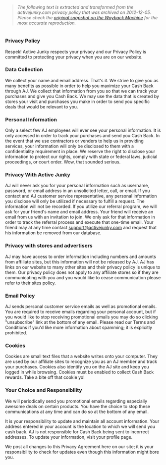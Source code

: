 > *The following text is extracted and transformed from the activejunky.com privacy policy that was archived on 2012-12-05. Please check the [original snapshot on the Wayback Machine](https://web.archive.org/web/20121205002556id_/http%3A//www.activejunky.com/content/privacy-policy) for the most accurate reproduction.*

# 

### Privacy Policy

Respek! Active Junky respects your privacy and our Privacy Policy is committed to protecting your privacy when you are on our website. 

### Data Collection

We collect your name and email address. That's it. We strive to give you as many benefits as possible in order to help you maximize your Cash Back through AJ. We collect that information from you so that we can track your purchases and give you Cash Back. We may use the data that is created by stores your visit and purchases you make in order to send you specific deals that would be relevant to you. 

### Personal Information

Only a select few AJ employees will ever see your personal information. It is only accessed in order to track your purchases and send you Cash Back. In the event that we use contractors or venders to help us in providing services, your information will only be disclosed to them with a confidentiality requirement in place. We reserve the right to disclose your information to protect our rights, comply with state or federal laws, judicial proceedings, or court order. Wow, that sounded serious.

### Privacy With Active Junky

AJ will never ask you for your personal information such as username, password, or email address in an unsolicited letter, call, or email. If you contact and AJ customer service representative, any personal information you disclose will only be utilized if necessary to fulfill a request. The information will not be recorded. If you utilize our referral program, we will ask for your friend's name and email address. Your friend will receive an email from us with an invitation to join. We only ask for that information in order to track the referral process and execute that one-time email. Your friend may at any time contact support@activejunky.com and request that his information be removed from our database.

### Privacy with stores and advertisers

AJ may have access to order information including numbers and amounts from affiliate sites, but this information will not be released by AJ. AJ has links on our website to many other sites and their privacy policy is unique to them. Our privacy policy does not apply to any affiliate stores so if they are communicating with you and you would like to cease communication please refer to their sites policy. 

### Email Policy

AJ sends personal customer service emails as well as promotional emails. You are required to receive emails regarding your personal account, but if you would like to stop receiving promotional emails you may do so clicking "unsubscribe" link at the bottom of any email. Please read our Terms and Conditions if you'd like more information about spamming; it is explicitly prohibited.

### Cookies

Cookies are small text files that a website writes onto your computer. They are used by our affiliate sites to recognize you as an AJ member and track your purchases. Cookies also identify you on the AJ site and keep you logged in while browsing. Cookies must be enabled to collect Cash Back rewards. Take a bite off that cookie yo!

### Your Choice and Responsibility

We will periodically send you promotional emails regarding especially awesome deals on certain products. You have the choice to stop these communications at any time and can do so at the bottom of any email.

It is your responsibility to update and maintain all account information. Your address entered in your account is the location to which we will send you cash back. AJ is not responsible for Cash Back being sent to incorrect addresses. To update your information, visit your profile page.

We post all changes to this Privacy Agreement here on our site; it is your responsibility to check for updates even though this information might bore you. 
